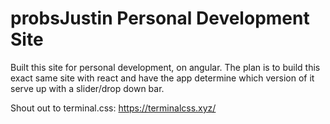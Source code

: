 # probsJustin Personal Development Site
Built this site for personal development, on angular. The plan is to build this exact same site with react and have the app determine which version of it serve up with a slider/drop down bar.

Shout out to terminal.css: https://terminalcss.xyz/